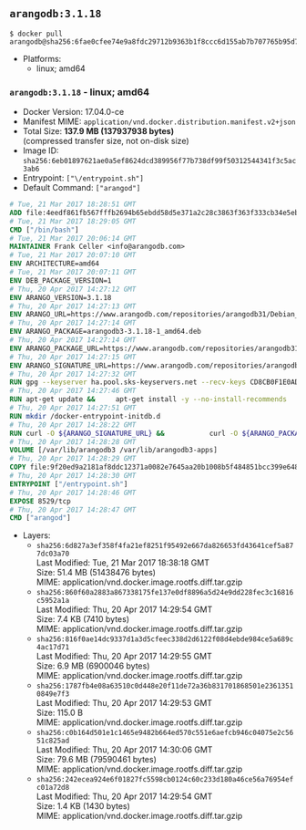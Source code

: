 ## `arangodb:3.1.18`

```console
$ docker pull arangodb@sha256:6fae0cfee74e9a8fdc29712b9363b1f8ccc6d155ab7b707765b95d7375098fdb
```

-	Platforms:
	-	linux; amd64

### `arangodb:3.1.18` - linux; amd64

-	Docker Version: 17.04.0-ce
-	Manifest MIME: `application/vnd.docker.distribution.manifest.v2+json`
-	Total Size: **137.9 MB (137937938 bytes)**  
	(compressed transfer size, not on-disk size)
-	Image ID: `sha256:6eb01897621ae0a5ef8624dcd389956f77b738df99f50312544341f3c5ac3ab6`
-	Entrypoint: `["\/entrypoint.sh"]`
-	Default Command: `["arangod"]`

```dockerfile
# Tue, 21 Mar 2017 18:28:51 GMT
ADD file:4eedf861fb567fffb2694b65ebdd58d5e371a2c28c3863f363f333cb34e5eb7b in / 
# Tue, 21 Mar 2017 18:29:05 GMT
CMD ["/bin/bash"]
# Tue, 21 Mar 2017 20:06:14 GMT
MAINTAINER Frank Celler <info@arangodb.com>
# Tue, 21 Mar 2017 20:07:10 GMT
ENV ARCHITECTURE=amd64
# Tue, 21 Mar 2017 20:07:11 GMT
ENV DEB_PACKAGE_VERSION=1
# Thu, 20 Apr 2017 14:27:12 GMT
ENV ARANGO_VERSION=3.1.18
# Thu, 20 Apr 2017 14:27:13 GMT
ENV ARANGO_URL=https://www.arangodb.com/repositories/arangodb31/Debian_8.0
# Thu, 20 Apr 2017 14:27:14 GMT
ENV ARANGO_PACKAGE=arangodb3-3.1.18-1_amd64.deb
# Thu, 20 Apr 2017 14:27:14 GMT
ENV ARANGO_PACKAGE_URL=https://www.arangodb.com/repositories/arangodb31/Debian_8.0/amd64/arangodb3-3.1.18-1_amd64.deb
# Thu, 20 Apr 2017 14:27:15 GMT
ENV ARANGO_SIGNATURE_URL=https://www.arangodb.com/repositories/arangodb31/Debian_8.0/amd64/arangodb3-3.1.18-1_amd64.deb.asc
# Thu, 20 Apr 2017 14:27:32 GMT
RUN gpg --keyserver ha.pool.sks-keyservers.net --recv-keys CD8CB0F1E0AD5B52E93F41E7EA93F5E56E751E9B
# Thu, 20 Apr 2017 14:27:46 GMT
RUN apt-get update &&     apt-get install -y --no-install-recommends         libjemalloc1 	libsnappy1         ca-certificates         pwgen         curl     &&     rm -rf /var/lib/apt/lists/*
# Thu, 20 Apr 2017 14:27:51 GMT
RUN mkdir /docker-entrypoint-initdb.d
# Thu, 20 Apr 2017 14:28:22 GMT
RUN curl -O ${ARANGO_SIGNATURE_URL} &&           curl -O ${ARANGO_PACKAGE_URL} &&             gpg --verify ${ARANGO_PACKAGE}.asc &&     (echo arangodb3 arangodb3/password password test | debconf-set-selections) &&     (echo arangodb3 arangodb3/password_again password test | debconf-set-selections) &&     DEBIAN_FRONTEND="noninteractive" dpkg -i ${ARANGO_PACKAGE} &&     rm -rf /var/lib/arangodb3/* &&     sed -ri         -e 's!127\.0\.0\.1!0.0.0.0!g'         -e 's!^(file\s*=).*!\1 -!'         -e 's!^#\s*uid\s*=.*!uid = arangodb!'         -e 's!^#\s*gid\s*=.*!gid = arangodb!'         /etc/arangodb3/arangod.conf     &&     DEBIAN_FRONTEND="noninteractive" apt-get purge -y --auto-remove ca-certificates &&     rm -f ${ARANGO_PACKAGE}*
# Thu, 20 Apr 2017 14:28:28 GMT
VOLUME [/var/lib/arangodb3 /var/lib/arangodb3-apps]
# Thu, 20 Apr 2017 14:28:29 GMT
COPY file:9f20ed9a2181af8ddc12371a0082e7645aa20b1008b5f484851bcc399e64801e in /entrypoint.sh 
# Thu, 20 Apr 2017 14:28:30 GMT
ENTRYPOINT ["/entrypoint.sh"]
# Thu, 20 Apr 2017 14:28:46 GMT
EXPOSE 8529/tcp
# Thu, 20 Apr 2017 14:28:47 GMT
CMD ["arangod"]
```

-	Layers:
	-	`sha256:6d827a3ef358f4fa21ef8251f95492e667da826653fd43641cef5a877dc03a70`  
		Last Modified: Tue, 21 Mar 2017 18:38:18 GMT  
		Size: 51.4 MB (51438476 bytes)  
		MIME: application/vnd.docker.image.rootfs.diff.tar.gzip
	-	`sha256:860f60a2883a867338175fe137e0df8896a5d24e9dd228fec3c16816c5952a1a`  
		Last Modified: Thu, 20 Apr 2017 14:29:54 GMT  
		Size: 7.4 KB (7410 bytes)  
		MIME: application/vnd.docker.image.rootfs.diff.tar.gzip
	-	`sha256:816f0ae14dc9337d1a3d5cfeec338d2d6122f08d4ebde984ce5a689c4ac17d71`  
		Last Modified: Thu, 20 Apr 2017 14:29:55 GMT  
		Size: 6.9 MB (6900046 bytes)  
		MIME: application/vnd.docker.image.rootfs.diff.tar.gzip
	-	`sha256:1787fb4e08a63510c0d448e20f11de72a36b831701868501e23613510849e7f3`  
		Last Modified: Thu, 20 Apr 2017 14:29:53 GMT  
		Size: 115.0 B  
		MIME: application/vnd.docker.image.rootfs.diff.tar.gzip
	-	`sha256:c0b164d501e1c1465e9482b664ed570c551e6aefcb946c04075e2c5651c825ad`  
		Last Modified: Thu, 20 Apr 2017 14:30:06 GMT  
		Size: 79.6 MB (79590461 bytes)  
		MIME: application/vnd.docker.image.rootfs.diff.tar.gzip
	-	`sha256:242ecea924e6f01827fc5598cb0124c60c233d180a46ce56a76954efc01a72d8`  
		Last Modified: Thu, 20 Apr 2017 14:29:54 GMT  
		Size: 1.4 KB (1430 bytes)  
		MIME: application/vnd.docker.image.rootfs.diff.tar.gzip
